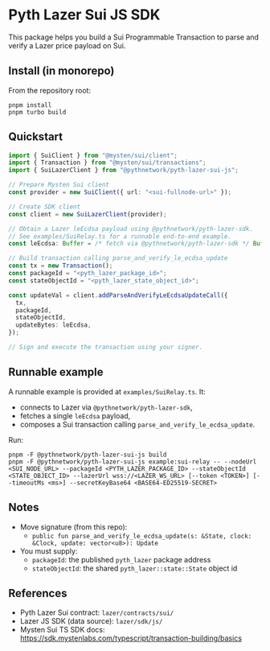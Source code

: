 # Pyth Lazer Sui JS SDK

This package helps you build a Sui Programmable Transaction to parse and verify a Lazer price payload on Sui.

## Install (in monorepo)

From the repository root:

```
pnpm install
pnpm turbo build
```

## Quickstart

```ts
import { SuiClient } from "@mysten/sui/client";
import { Transaction } from "@mysten/sui/transactions";
import { SuiLazerClient } from "@pythnetwork/pyth-lazer-sui-js";

// Prepare Mysten Sui client
const provider = new SuiClient({ url: "<sui-fullnode-url>" });

// Create SDK client
const client = new SuiLazerClient(provider);

// Obtain a Lazer leEcdsa payload using @pythnetwork/pyth-lazer-sdk.
// See examples/SuiRelay.ts for a runnable end-to-end example.
const leEcdsa: Buffer = /* fetch via @pythnetwork/pyth-lazer-sdk */ Buffer.from([]);

// Build transaction calling parse_and_verify_le_ecdsa_update
const tx = new Transaction();
const packageId = "<pyth_lazer_package_id>";
const stateObjectId = "<pyth_lazer_state_object_id>";

const updateVal = client.addParseAndVerifyLeEcdsaUpdateCall({
  tx,
  packageId,
  stateObjectId,
  updateBytes: leEcdsa,
});

// Sign and execute the transaction using your signer.
```

## Runnable example

A runnable example is provided at `examples/SuiRelay.ts`. It:
- connects to Lazer via `@pythnetwork/pyth-lazer-sdk`,
- fetches a single `leEcdsa` payload,
- composes a Sui transaction calling `parse_and_verify_le_ecdsa_update`.

Run:

```
pnpm -F @pythnetwork/pyth-lazer-sui-js build
pnpm -F @pythnetwork/pyth-lazer-sui-js example:sui-relay -- --nodeUrl <SUI_NODE_URL> --packageId <PYTH_LAZER_PACKAGE_ID> --stateObjectId <STATE_OBJECT_ID> --lazerUrl wss://<LAZER_WS_URL> [--token <TOKEN>] [--timeoutMs <ms>] --secretKeyBase64 <BASE64-ED25519-SECRET>
```

## Notes

- Move signature (from this repo):
  - `public fun parse_and_verify_le_ecdsa_update(s: &State, clock: &Clock, update: vector<u8>): Update`
- You must supply:
  - `packageId`: the published `pyth_lazer` package address
  - `stateObjectId`: the shared `pyth_lazer::state::State` object id

## References

- Pyth Lazer Sui contract: `lazer/contracts/sui/`
- Lazer JS SDK (data source): `lazer/sdk/js/`
- Mysten Sui TS SDK docs: https://sdk.mystenlabs.com/typescript/transaction-building/basics
